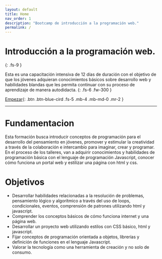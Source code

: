 ```yaml
---
layout: default
title: Home
nav_order: 1
description: "Bootcamp de introducción a la programación web."
permalink: /
---
```


# Introducción a la programación web.
{: .fs-9 }

Esta es una capacitación intensiva de 12 días de duración con el objetivo de que los jóvenes adquieran conocimientos básicos sobre desarrollo web y habilidades blandas que les permita continuar con su proceso de aprendizaje de manera autodidacta.
{: .fs-6 .fw-300 }

[Empezar](/1_Intro_Programacion.md){: .btn .btn-blue-cird .fs-5 .mb-4 .mb-md-0 .mr-2 }

---


# Fundamentacion

Esta formación busca introducir conceptos de programación para el desarrollo del pensamiento en jóvenes, promover y estimular la creatividad a través de la colaboración e intercambio para imaginar, crear y programar. En el proceso de los talleres,  van a adquirir conocimientos y habilidades de programación básica con el lenguaje de programación Javascript, conocer cómo funciona un portal web y estilizar una página con html y css.  

# Objetivos
* Desarrollar habilidades relacionadas a la resolución de problemas, pensamiento lógico y algorítmico a través del uso de loops, condicionales, eventos, comprensión de patrones utilizando html y javascript. 
* Comprender los conceptos básicos de cómo funciona internet y una página web. 
* Desarrollar un proyecto web utilizando estilos con CSS básico, html y javascript. 
* Fijar conceptos de programación orientada a objetos, librerías y definición de funciones en el lenguaje Javascript. 
* Valorar la tecnología como una herramienta de creación y no solo de consumo. 

